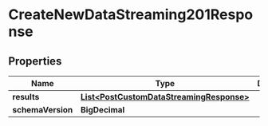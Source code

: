 

# CreateNewDataStreaming201Response


## Properties

| Name | Type | Description | Notes |
|------------ | ------------- | ------------- | -------------|
|**results** | [**List&lt;PostCustomDataStreamingResponse&gt;**](PostCustomDataStreamingResponse.md) |  |  [optional] |
|**schemaVersion** | **BigDecimal** |  |  [optional] |



